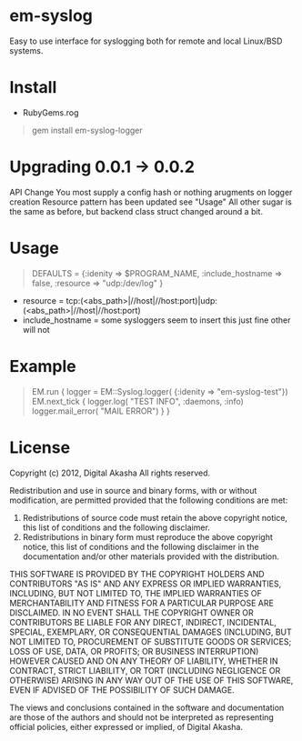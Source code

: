 em-syslog
=========
Easy to use interface for syslogging both for remote and local Linux/BSD systems.

Install
=========
* RubyGems.rog
> gem install em-syslog-logger

Upgrading 0.0.1 -> 0.0.2
=========
API Change
You most supply a config hash or nothing arugments on logger creation
Resource pattern has been updated see "Usage"
All other sugar is the same as before, but backend class struct changed around a bit.

Usage
=========
> DEFAULTS = {:idenity => $PROGRAM_NAME,
>             :include_hostname => false,
>             :resource => "udp:/dev/log"
>            }
* resource = tcp:(<abs_path>|//host|//host:port)|udp:(<abs_path>|//host|//host:port)
* include_hostname = some sysloggers seem to insert this just fine other will not

Example
=========
> EM.run {
>   logger = EM::Syslog.logger( {:idenity => "em-syslog-test"})
>   EM.next_tick {
>     logger.log( "TEST INFO", :daemons, :info)
>     logger.mail_error( "MAIL ERROR")
>   }
> }


License
=========
Copyright (c) 2012, Digital Akasha
All rights reserved.

Redistribution and use in source and binary forms, with or without
modification, are permitted provided that the following conditions are met: 

1. Redistributions of source code must retain the above copyright notice, this
   list of conditions and the following disclaimer. 
2. Redistributions in binary form must reproduce the above copyright notice,
   this list of conditions and the following disclaimer in the documentation
   and/or other materials provided with the distribution. 

THIS SOFTWARE IS PROVIDED BY THE COPYRIGHT HOLDERS AND CONTRIBUTORS "AS IS" AND
ANY EXPRESS OR IMPLIED WARRANTIES, INCLUDING, BUT NOT LIMITED TO, THE IMPLIED
WARRANTIES OF MERCHANTABILITY AND FITNESS FOR A PARTICULAR PURPOSE ARE
DISCLAIMED. IN NO EVENT SHALL THE COPYRIGHT OWNER OR CONTRIBUTORS BE LIABLE FOR
ANY DIRECT, INDIRECT, INCIDENTAL, SPECIAL, EXEMPLARY, OR CONSEQUENTIAL DAMAGES
(INCLUDING, BUT NOT LIMITED TO, PROCUREMENT OF SUBSTITUTE GOODS OR SERVICES;
LOSS OF USE, DATA, OR PROFITS; OR BUSINESS INTERRUPTION) HOWEVER CAUSED AND
ON ANY THEORY OF LIABILITY, WHETHER IN CONTRACT, STRICT LIABILITY, OR TORT
(INCLUDING NEGLIGENCE OR OTHERWISE) ARISING IN ANY WAY OUT OF THE USE OF THIS
SOFTWARE, EVEN IF ADVISED OF THE POSSIBILITY OF SUCH DAMAGE.

The views and conclusions contained in the software and documentation are those
of the authors and should not be interpreted as representing official policies, 
either expressed or implied, of Digital Akasha.
